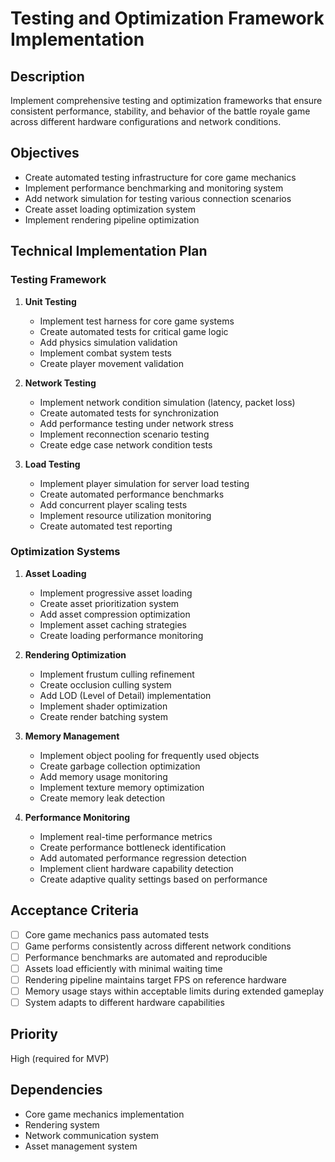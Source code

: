 # Testing and Optimization Framework Implementation

## Description

Implement comprehensive testing and optimization frameworks that ensure consistent performance, stability, and behavior of the battle royale game across different hardware configurations and network conditions.

## Objectives

- Create automated testing infrastructure for core game mechanics
- Implement performance benchmarking and monitoring system
- Add network simulation for testing various connection scenarios
- Create asset loading optimization system
- Implement rendering pipeline optimization

## Technical Implementation Plan

### Testing Framework

1. **Unit Testing**

   - Implement test harness for core game systems
   - Create automated tests for critical game logic
   - Add physics simulation validation
   - Implement combat system tests
   - Create player movement validation

2. **Network Testing**

   - Implement network condition simulation (latency, packet loss)
   - Create automated tests for synchronization
   - Add performance testing under network stress
   - Implement reconnection scenario testing
   - Create edge case network condition tests

3. **Load Testing**
   - Implement player simulation for server load testing
   - Create automated performance benchmarks
   - Add concurrent player scaling tests
   - Implement resource utilization monitoring
   - Create automated test reporting

### Optimization Systems

1. **Asset Loading**

   - Implement progressive asset loading
   - Create asset prioritization system
   - Add asset compression optimization
   - Implement asset caching strategies
   - Create loading performance monitoring

2. **Rendering Optimization**

   - Implement frustum culling refinement
   - Create occlusion culling system
   - Add LOD (Level of Detail) implementation
   - Implement shader optimization
   - Create render batching system

3. **Memory Management**

   - Implement object pooling for frequently used objects
   - Create garbage collection optimization
   - Add memory usage monitoring
   - Implement texture memory optimization
   - Create memory leak detection

4. **Performance Monitoring**
   - Implement real-time performance metrics
   - Create performance bottleneck identification
   - Add automated performance regression detection
   - Implement client hardware capability detection
   - Create adaptive quality settings based on performance

## Acceptance Criteria

- [ ] Core game mechanics pass automated tests
- [ ] Game performs consistently across different network conditions
- [ ] Performance benchmarks are automated and reproducible
- [ ] Assets load efficiently with minimal waiting time
- [ ] Rendering pipeline maintains target FPS on reference hardware
- [ ] Memory usage stays within acceptable limits during extended gameplay
- [ ] System adapts to different hardware capabilities

## Priority

High (required for MVP)

## Dependencies

- Core game mechanics implementation
- Rendering system
- Network communication system
- Asset management system

